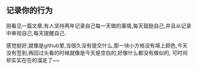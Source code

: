 ## 记录你的行为
刚看见一篇文章,有人坚持两年记录自己每一天做的事情,每天鼓励自己,并且从记录中审视自己,每天提醒自己.

感觉挺好,就像是github里,当很久没有提交什么,那一块小方格没有填上颜色,今天没有签到,再回过头看的时候就像是今天是空白的,好像什么都没有做似的, 可时间却实实在在的溜走了~~

